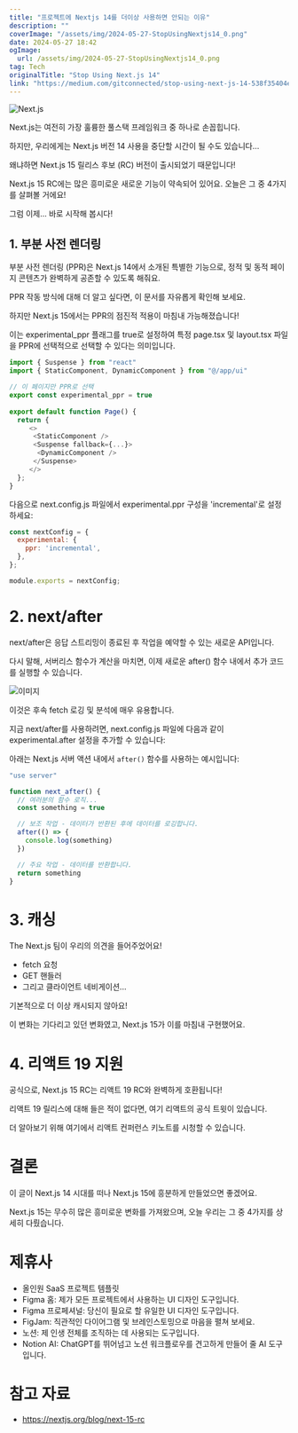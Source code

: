 ```yaml
---
title: "프로젝트에 Nextjs 14를 더이상 사용하면 안되는 이유"
description: ""
coverImage: "/assets/img/2024-05-27-StopUsingNextjs14_0.png"
date: 2024-05-27 18:42
ogImage: 
  url: /assets/img/2024-05-27-StopUsingNextjs14_0.png
tag: Tech
originalTitle: "Stop Using Next.js 14"
link: "https://medium.com/gitconnected/stop-using-next-js-14-538f35404ea4"
---
```




![Next.js](/assets/img/2024-05-27-StopUsingNextjs14_0.png)

Next.js는 여전히 가장 훌륭한 풀스택 프레임워크 중 하나로 손꼽힙니다.

하지만, 우리에게는 Next.js 버전 14 사용을 중단할 시간이 될 수도 있습니다…

왜냐하면 Next.js 15 릴리스 후보 (RC) 버전이 출시되었기 때문입니다!


<div class="content-ad"></div>

Next.js 15 RC에는 많은 흥미로운 새로운 기능이 약속되어 있어요. 오늘은 그 중 4가지를 살펴볼 거에요!

그럼 이제... 바로 시작해 봅시다!

## 1. 부분 사전 렌더링

부분 사전 렌더링 (PPR)은 Next.js 14에서 소개된 특별한 기능으로, 정적 및 동적 페이지 콘텐츠가 완벽하게 공존할 수 있도록 해줘요.

<div class="content-ad"></div>

PPR 작동 방식에 대해 더 알고 싶다면, 이 문서를 자유롭게 확인해 보세요.

하지만 Next.js 15에서는 PPR의 점진적 적용이 마침내 가능해졌습니다!

이는 experimental_ppr 플래그를 true로 설정하여 특정 page.tsx 및 layout.tsx 파일을 PPR에 선택적으로 선택할 수 있다는 의미입니다.

```js
import { Suspense } from "react"
import { StaticComponent, DynamicComponent } from "@/app/ui"

// 이 페이지만 PPR로 선택
export const experimental_ppr = true
 
export default function Page() {
  return {
     <>
      <StaticComponent />
      <Suspense fallback={...}>
       <DynamicComponent />
      </Suspense>
     </>
  };
}
```

<div class="content-ad"></div>

다음으로 next.config.js 파일에서 experimental.ppr 구성을 'incremental'로 설정하세요:

```js
const nextConfig = {
  experimental: {
    ppr: 'incremental',
  },
};

module.exports = nextConfig;
```

# 2. next/after

next/after은 응답 스트리밍이 종료된 후 작업을 예약할 수 있는 새로운 API입니다.

<div class="content-ad"></div>

다시 말해, 서버리스 함수가 계산을 마치면, 이제 새로운 after() 함수 내에서 추가 코드를 실행할 수 있습니다.

![이미지](/assets/img/2024-05-27-StopUsingNextjs14_1.png)

이것은 후속 fetch 로깅 및 분석에 매우 유용합니다.

지금 next/after를 사용하려면, next.config.js 파일에 다음과 같이 experimental.after 설정을 추가할 수 있습니다:

<div class="content-ad"></div>

아래는 Next.js 서버 액션 내에서 `after()` 함수를 사용하는 예시입니다:

```js
"use server"

function next_after() {
  // 여러분의 함수 로직...
  const something = true

  // 보조 작업 - 데이터가 반환된 후에 데이터를 로깅합니다.
  after(() => {
    console.log(something)
  })

  // 주요 작업 - 데이터를 반환합니다.
  return something
}
```

# 3. 캐싱

<div class="content-ad"></div>

The Next.js 팀이 우리의 의견을 들어주었어요!

- fetch 요청
- GET 핸들러
- 그리고 클라이언트 네비게이션...

기본적으로 더 이상 캐시되지 않아요!

이 변화는 기다리고 있던 변화였고, Next.js 15가 이를 마침내 구현했어요.

<div class="content-ad"></div>

# 4. 리액트 19 지원

공식으로, Next.js 15 RC는 리액트 19 RC와 완벽하게 호환됩니다!

리액트 19 릴리스에 대해 들은 적이 없다면, 여기 리액트의 공식 트윗이 있습니다.

더 알아보기 위해 여기에서 리액트 컨퍼런스 키노트를 시청할 수 있습니다.

<div class="content-ad"></div>

# 결론

이 글이 Next.js 14 시대를 떠나 Next.js 15에 흥분하게 만들었으면 좋겠어요.

Next.js 15는 무수히 많은 흥미로운 변화를 가져왔으며, 오늘 우리는 그 중 4가지를 상세히 다뤘습니다.

# 제휴사

<div class="content-ad"></div>

- 올인원 SaaS 프로젝트 템플릿
- Figma 홈: 제가 모든 프로젝트에서 사용하는 UI 디자인 도구입니다.
- Figma 프로페셔널: 당신이 필요로 할 유일한 UI 디자인 도구입니다.
- FigJam: 직관적인 다이어그램 및 브레인스토밍으로 마음을 펼쳐 보세요.
- 노션: 제 인생 전체를 조직하는 데 사용되는 도구입니다.
- Notion AI: ChatGPT를 뛰어넘고 노션 워크플로우를 견고하게 만들어 줄 AI 도구입니다.

# 참고 자료

- https://nextjs.org/blog/next-15-rc